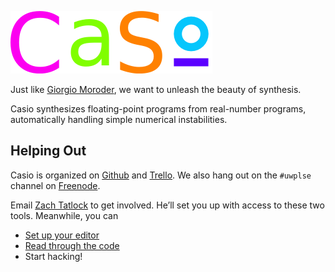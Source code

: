 ![Casio](logo.png)

Just like [Giorgio Moroder](http://www.youtube.com/watch?v=gmpsBeaVrkE),
we want to unleash the beauty of synthesis.

Casio synthesizes floating-point programs from real-number programs,
automatically handling simple numerical instabilities.

Helping Out
-----------

Casio is organized on [Github](https://github.com/uw-plse/casio/) and
[Trello](https://trello.com/b/lh7b33Dr/casio).  We also hang out on
the `#uwplse` channel on [Freenode](https://freenode.net).

Email [Zach Tatlock](ztatlock@cs.uw.edu) to get involved.  He’ll set
you up with access to these two tools.  Meanwhile, you can

 + [Set up your editor](EDITING.md)
 + [Read through the code](casio/main.rkt)
 + Start hacking!
